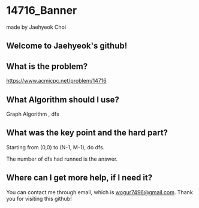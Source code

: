# 14716_Banner

made by Jaehyeok Choi

## Welcome to Jaehyeok's github!

## What is the problem?

https://www.acmicpc.net/problem/14716

## What Algorithm should I use?

Graph Algorithm , dfs

## What was the key point and the hard part?

Starting from (0,0) to (N-1, M-1), do dfs.

The number of dfs had runned is the answer.

## Where can I get more help, if I need it?

You can contact me through email, which is wogur7496@gmail.com.
Thank you for visiting this github!
